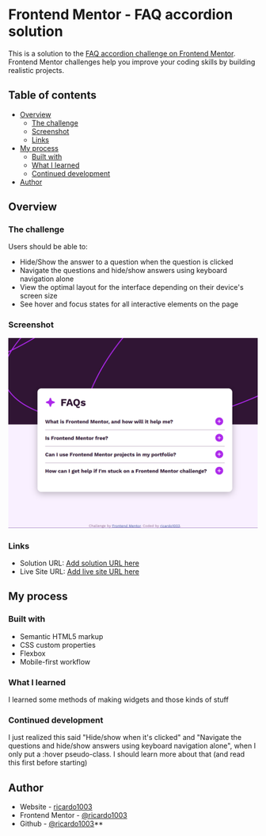# Frontend Mentor - FAQ accordion solution

This is a solution to the [FAQ accordion challenge on Frontend Mentor](https://www.frontendmentor.io/challenges/faq-accordion-wyfFdeBwBz). Frontend Mentor challenges help you improve your coding skills by building realistic projects. 

## Table of contents

- [Overview](#overview)
  - [The challenge](#the-challenge)
  - [Screenshot](#screenshot)
  - [Links](#links)
- [My process](#my-process)
  - [Built with](#built-with)
  - [What I learned](#what-i-learned)
  - [Continued development](#continued-development)
- [Author](#author)

## Overview

### The challenge

Users should be able to:

- Hide/Show the answer to a question when the question is clicked
- Navigate the questions and hide/show answers using keyboard navigation alone
- View the optimal layout for the interface depending on their device's screen size
- See hover and focus states for all interactive elements on the page

### Screenshot

![alt text](image-1.png)

### Links

- Solution URL: [Add solution URL here](https://www.frontendmentor.io/profile/ricardo1003/solutions)
- Live Site URL: [Add live site URL here](https://ricardo1003.github.io/faq-accordion-main/)

## My process

### Built with

- Semantic HTML5 markup
- CSS custom properties
- Flexbox
- Mobile-first workflow

### What I learned

I learned some methods of making widgets and those kinds of stuff

### Continued development

I just realized this said "Hide/show when it's clicked" and "Navigate the questions and hide/show answers using keyboard navigation alone", when I only put a :hover pseudo-class.
I should learn more about that (and read this first before starting)

## Author

- Website - [ricardo1003](https://ricardo1003.github.io/faq-accordion-main/)
- Frontend Mentor - [@ricardo1003](https://www.frontendmentor.io/profile/ricardo1003)
- Github - [@ricardo1003](https://www.github.com/ricardo1003)**
